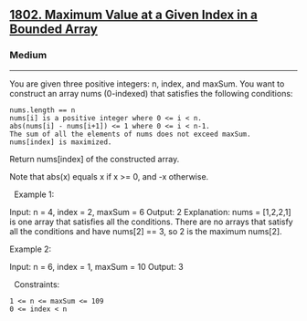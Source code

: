 <h2><a href="https://leetcode.com/problems/maximum-value-at-a-given-index-in-a-bounded-array/">1802. Maximum Value at a Given Index in a Bounded Array</a></h2><h3>Medium</h3><hr>You are given three positive integers: n, index, and maxSum. You want to construct an array nums (0-indexed) that satisfies the following conditions:


	nums.length == n
	nums[i] is a positive integer where 0 <= i < n.
	abs(nums[i] - nums[i+1]) <= 1 where 0 <= i < n-1.
	The sum of all the elements of nums does not exceed maxSum.
	nums[index] is maximized.


Return nums[index] of the constructed array.

Note that abs(x) equals x if x >= 0, and -x otherwise.

 
Example 1:

Input: n = 4, index = 2,  maxSum = 6
Output: 2
Explanation: nums = [1,2,2,1] is one array that satisfies all the conditions.
There are no arrays that satisfy all the conditions and have nums[2] == 3, so 2 is the maximum nums[2].


Example 2:

Input: n = 6, index = 1,  maxSum = 10
Output: 3


 
Constraints:


	1 <= n <= maxSum <= 109
	0 <= index < n

